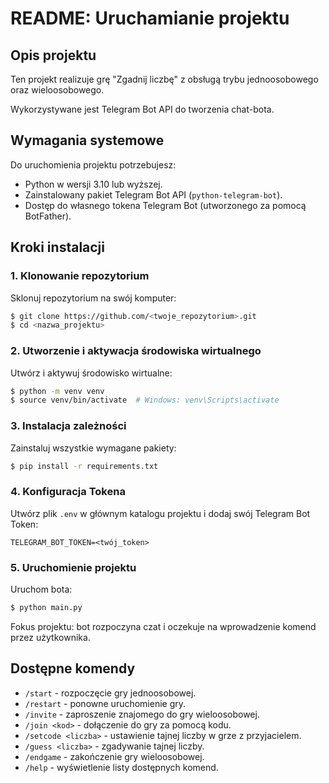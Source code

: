 
# README: Uruchamianie projektu

## Opis projektu
Ten projekt realizuje grę "Zgadnij liczbę" z obsługą trybu jednoosobowego oraz wieloosobowego.

Wykorzystywane jest Telegram Bot API do tworzenia chat-bota.

## Wymagania systemowe
Do uruchomienia projektu potrzebujesz:
- Python w wersji 3.10 lub wyższej.
- Zainstalowany pakiet Telegram Bot API (`python-telegram-bot`).
- Dostęp do własnego tokena Telegram Bot (utworzonego za pomocą BotFather).

## Kroki instalacji

### 1. Klonowanie repozytorium

Sklonuj repozytorium na swój komputer:
```bash
$ git clone https://github.com/<twoje_repozytorium>.git
$ cd <nazwa_projektu>
```

### 2. Utworzenie i aktywacja środowiska wirtualnego

Utwórz i aktywuj środowisko wirtualne:
```bash
$ python -m venv venv
$ source venv/bin/activate  # Windows: venv\Scripts\activate
```

### 3. Instalacja zależności

Zainstaluj wszystkie wymagane pakiety:
```bash
$ pip install -r requirements.txt
```

### 4. Konfiguracja Tokena

Utwórz plik `.env` w głównym katalogu projektu i dodaj swój Telegram Bot Token:
```
TELEGRAM_BOT_TOKEN=<twój_token>
```

### 5. Uruchomienie projektu

Uruchom bota:
```bash
$ python main.py
```

Fokus projektu: bot rozpoczyna czat i oczekuje na wprowadzenie komend przez użytkownika.

## Dostępne komendy
- `/start` - rozpoczęcie gry jednoosobowej.
- `/restart` - ponowne uruchomienie gry.
- `/invite` - zaproszenie znajomego do gry wieloosobowej.
- `/join <kod>` - dołączenie do gry za pomocą kodu.
- `/setcode <liczba>` - ustawienie tajnej liczby w grze z przyjacielem.
- `/guess <liczba>` - zgadywanie tajnej liczby.
- `/endgame` - zakończenie gry wieloosobowej.
- `/help` - wyświetlenie listy dostępnych komend.

